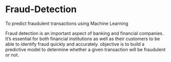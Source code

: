# Fraud-Detection
To predict fraudulent transactions using Machine Learning

Fraud detection is an important aspect of banking and financial companies. It’s essential for both financial institutions as well as their customers to be able to identify fraud quickly and accurately. objective is to build a predictive model to determine whether a given transaction will be fraudulent or not.
